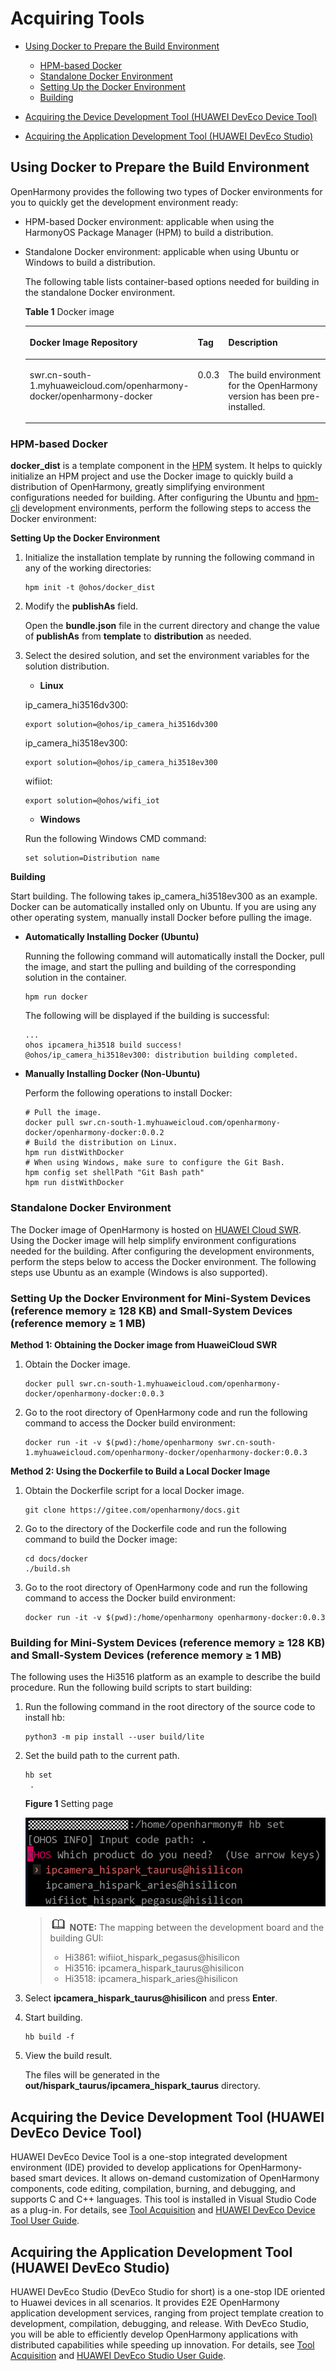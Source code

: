 # Acquiring Tools<a name="EN-US_TOPIC_0000001055705774"></a>

-   [Using Docker to Prepare the Build Environment](#en-us_topic_0000001055701144_section107932281315)
    -   [HPM-based Docker](#en-us_topic_0000001055701144_section580016182283)
    -   [Standalone Docker Environment](#en-us_topic_0000001055701144_section319412277287)
    -   [Setting Up the Docker Environment](#en-us_topic_0000001055701144_section436042904715)
    -   [Building](#en-us_topic_0000001055701144_section19121250134716)

-   [Acquiring the Device Development Tool \(HUAWEI DevEco Device Tool\)](#en-us_topic_0000001055701144_section2452141120244)
-   [Acquiring the Application Development Tool \(HUAWEI DevEco Studio\)](#en-us_topic_0000001055701144_section0904101019258)

## Using Docker to Prepare the Build Environment<a name="en-us_topic_0000001055701144_section107932281315"></a>

OpenHarmony provides the following two types of Docker environments for you to quickly get the development environment ready:

-   HPM-based Docker environment: applicable when using the HarmonyOS Package Manager \(HPM\) to build a distribution.
-   Standalone Docker environment: applicable when using Ubuntu or Windows to build a distribution.

    The following table lists container-based options needed for building in the standalone Docker environment.

    **Table  1**  Docker image

    <a name="en-us_topic_0000001055701144_table2790164495315"></a>
    <table><thead align="left"><tr id="en-us_topic_0000001055701144_row3790644155317"><th class="cellrowborder" valign="top" width="35.5064493550645%" id="mcps1.2.4.1.1"><p id="en-us_topic_0000001055701144_p8789114445316"><a name="en-us_topic_0000001055701144_p8789114445316"></a><a name="en-us_topic_0000001055701144_p8789114445316"></a>Docker Image Repository</p>
    </th>
    <th class="cellrowborder" valign="top" width="10.258974102589741%" id="mcps1.2.4.1.2"><p id="en-us_topic_0000001055701144_p17896448533"><a name="en-us_topic_0000001055701144_p17896448533"></a><a name="en-us_topic_0000001055701144_p17896448533"></a>Tag</p>
    </th>
    <th class="cellrowborder" valign="top" width="54.23457654234577%" id="mcps1.2.4.1.3"><p id="en-us_topic_0000001055701144_p1278917444539"><a name="en-us_topic_0000001055701144_p1278917444539"></a><a name="en-us_topic_0000001055701144_p1278917444539"></a>Description</p>
    </th>
    </tr>
    </thead>
    <tbody><tr id="en-us_topic_0000001055701144_row167901244115315"><td class="cellrowborder" valign="top" width="35.5064493550645%" headers="mcps1.2.4.1.1 "><p id="en-us_topic_0000001055701144_p87901744185316"><a name="en-us_topic_0000001055701144_p87901744185316"></a><a name="en-us_topic_0000001055701144_p87901744185316"></a>swr.cn-south-1.myhuaweicloud.com/openharmony-docker/openharmony-docker</p>
    </td>
    <td class="cellrowborder" valign="top" width="10.258974102589741%" headers="mcps1.2.4.1.2 "><p id="en-us_topic_0000001055701144_p15790184410536"><a name="en-us_topic_0000001055701144_p15790184410536"></a><a name="en-us_topic_0000001055701144_p15790184410536"></a>0.0.3</p>
    </td>
    <td class="cellrowborder" valign="top" width="54.23457654234577%" headers="mcps1.2.4.1.3 "><p id="en-us_topic_0000001055701144_p15790124416531"><a name="en-us_topic_0000001055701144_p15790124416531"></a><a name="en-us_topic_0000001055701144_p15790124416531"></a>The build environment for the <span id="en-us_topic_0000001055701144_text1245263410345"><a name="en-us_topic_0000001055701144_text1245263410345"></a><a name="en-us_topic_0000001055701144_text1245263410345"></a>OpenHarmony</span> version has been pre-installed.</p>
    </td>
    </tr>
    </tbody>
    </table>


### HPM-based Docker<a name="en-us_topic_0000001055701144_section580016182283"></a>

**docker\_dist**  is a template component in the  [HPM](https://hpm.harmonyos.com/#/en/home)  system. It helps to quickly initialize an HPM project and use the Docker image to quickly build a distribution of OpenHarmony, greatly simplifying environment configurations needed for building. After configuring the Ubuntu and  [hpm-cli](https://device.harmonyos.com/en/docs/develop/bundles/oem_bundle_guide_prepare-0000001050129846)  development environments, perform the following steps to access the Docker environment:

**Setting Up the Docker Environment**

1.  Initialize the installation template by running the following command in any of the working directories:

    ```
    hpm init -t @ohos/docker_dist
    ```

2.  Modify the  **publishAs**  field.

    Open the  **bundle.json**  file in the current directory and change the value of  **publishAs**  from  **template**  to  **distribution**  as needed.

3.  Select the desired solution, and set the environment variables for the solution distribution.

    -   **Linux**

    ip\_camera\_hi3516dv300:

    ```
    export solution=@ohos/ip_camera_hi3516dv300 
    ```

    ip\_camera\_hi3518ev300:

    ```
    export solution=@ohos/ip_camera_hi3518ev300 
    ```

    wifiiot:

    ```
    export solution=@ohos/wifi_iot 
    ```

    -   **Windows**

    Run the following Windows CMD command:

    ```
    set solution=Distribution name
    ```


**Building**

Start building. The following takes ip\_camera\_hi3518ev300 as an example. Docker can be automatically installed only on Ubuntu. If you are using any other operating system, manually install Docker before pulling the image.

-   **Automatically Installing Docker \(Ubuntu\)**

    Running the following command will automatically install the Docker, pull the image, and start the pulling and building of the corresponding solution in the container.

    ```
    hpm run docker 
    ```

    The following will be displayed if the building is successful:

    ```
    ...
    ohos ipcamera_hi3518 build success!
    @ohos/ip_camera_hi3518ev300: distribution building completed.
    ```


-   **Manually Installing Docker \(Non-Ubuntu\)**

    Perform the following operations to install Docker:

    ```
    # Pull the image.
    docker pull swr.cn-south-1.myhuaweicloud.com/openharmony-docker/openharmony-docker:0.0.2
    # Build the distribution on Linux.
    hpm run distWithDocker 
    # When using Windows, make sure to configure the Git Bash.
    hpm config set shellPath "Git Bash path"
    hpm run distWithDocker
    ```


### Standalone Docker Environment<a name="en-us_topic_0000001055701144_section319412277287"></a>

The Docker image of OpenHarmony is hosted on  [HUAWEI Cloud SWR](https://auth.huaweicloud.com/authui/login.html?service=https%3A%2F%2Fconsole.huaweicloud.com%2Fswr%2F%3Fregion%3Dcn-south-1%26cloud_route_state%3D%2Fapp%2Fwarehouse%2FwarehouseMangeDetail%2Fgoldensir%2Fopenharmony-docker%2Fopenharmony-docker%3Ftype%3DownImage&locale=en-us#/login). Using the Docker image will help simplify environment configurations needed for the building. After configuring the development environments, perform the steps below to access the Docker environment. The following steps use Ubuntu as an example \(Windows is also supported\).

### Setting Up the Docker Environment for Mini-System Devices \(reference memory ≥ 128 KB\) and Small-System Devices \(reference memory ≥ 1 MB\)<a name="en-us_topic_0000001055701144_section436042904715"></a>

**Method 1: Obtaining the Docker image from HuaweiCloud SWR**

1.  Obtain the Docker image.

    ```
    docker pull swr.cn-south-1.myhuaweicloud.com/openharmony-docker/openharmony-docker:0.0.3
    ```

2.  Go to the root directory of OpenHarmony code and run the following command to access the Docker build environment:

    ```
    docker run -it -v $(pwd):/home/openharmony swr.cn-south-1.myhuaweicloud.com/openharmony-docker/openharmony-docker:0.0.3
    ```


**Method 2: Using the Dockerfile to Build a Local Docker Image**

1.  Obtain the Dockerfile script for a local Docker image.

    ```
    git clone https://gitee.com/openharmony/docs.git
    ```

2.  Go to the directory of the Dockerfile code and run the following command to build the Docker image:

    ```
    cd docs/docker
    ./build.sh
    ```

3.  Go to the root directory of OpenHarmony code and run the following command to access the Docker build environment:

    ```
    docker run -it -v $(pwd):/home/openharmony openharmony-docker:0.0.3
    ```


### Building for Mini-System Devices \(reference memory ≥ 128 KB\) and Small-System Devices \(reference memory ≥ 1 MB\)<a name="en-us_topic_0000001055701144_section19121250134716"></a>

The following uses the Hi3516 platform as an example to describe the build procedure. Run the following build scripts to start building:

1.  Run the following command in the root directory of the source code to install hb:

    ```
    python3 -m pip install --user build/lite
    ```

2.  Set the build path to the current path.

    ```
    hb set
     .
    ```

    **Figure  1**  Setting page<a name="en-us_topic_0000001055701144_fig18712183616135"></a>  
    

    ![](figures/en-us_image_0000001084080634.png)

    >![](public_sys-resources/icon-note.gif) **NOTE:** 
    >The mapping between the development board and the building GUI:
    >-   Hi3861: wifiiot\_hispark\_pegasus@hisilicon
    >-   Hi3516: ipcamera\_hispark\_taurus@hisilicon
    >-   Hi3518: ipcamera\_hispark\_aries@hisilicon

3.  Select  **ipcamera\_hispark\_taurus@hisilicon**  and press  **Enter**.
4.  Start building.

    ```
    hb build -f
    ```

5.  View the build result.

    The files will be generated in the  **out/hispark\_taurus/ipcamera\_hispark\_taurus**  directory.


## Acquiring the Device Development Tool \(HUAWEI DevEco Device Tool\)<a name="en-us_topic_0000001055701144_section2452141120244"></a>

HUAWEI DevEco Device Tool is a one-stop integrated development environment \(IDE\) provided to develop applications for OpenHarmony-based smart devices. It allows on-demand customization of OpenHarmony components, code editing, compilation, burning, and debugging, and supports C and C++ languages. This tool is installed in Visual Studio Code as a plug-in. For details, see  [Tool Acquisition](https://device.harmonyos.com/en/ide)  and  [HUAWEI DevEco Device Tool User Guide](https://device.harmonyos.com/en/docs/ide/user-guides/service_introduction-0000001050166905).

## Acquiring the Application Development Tool \(HUAWEI DevEco Studio\)<a name="en-us_topic_0000001055701144_section0904101019258"></a>

HUAWEI DevEco Studio \(DevEco Studio for short\) is a one-stop IDE oriented to Huawei devices in all scenarios. It provides E2E OpenHarmony application development services, ranging from project template creation to development, compilation, debugging, and release. With DevEco Studio, you will be able to efficiently develop OpenHarmony applications with distributed capabilities while speeding up innovation. For details, see  [Tool Acquisition](https://developer.harmonyos.com/en/develop/deveco-studio)  and  [HUAWEI DevEco Studio User Guide](https://developer.harmonyos.com/en/docs/documentation/doc-guides/tools_overview-0000001053582387).

